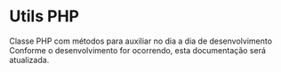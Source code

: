 
# Utils PHP

Classe PHP com métodos para auxiliar no dia a dia de desenvolvimento
Conforme o desenvolvimento for ocorrendo, esta documentação será atualizada.
